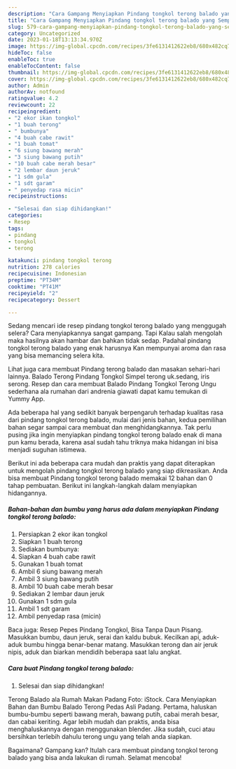 ```yaml
---
description: "Cara Gampang Menyiapkan Pindang tongkol terong balado yang Sempurna"
title: "Cara Gampang Menyiapkan Pindang tongkol terong balado yang Sempurna"
slug: 579-cara-gampang-menyiapkan-pindang-tongkol-terong-balado-yang-sempurna
category: Uncategorized
date: 2023-01-18T13:13:34.970Z
image: https://img-global.cpcdn.com/recipes/3fe6131412622eb8/680x482cq70/pindang-tongkol-terong-balado-foto-resep-utama.jpg
hideToc: false
enableToc: true
enableTocContent: false
thumbnail: https://img-global.cpcdn.com/recipes/3fe6131412622eb8/680x482cq70/pindang-tongkol-terong-balado-foto-resep-utama.jpg
cover: https://img-global.cpcdn.com/recipes/3fe6131412622eb8/680x482cq70/pindang-tongkol-terong-balado-foto-resep-utama.jpg
author: Admin
authorAv: notfound
ratingvalue: 4.2
reviewcount: 22
recipeingredient:
- "2 ekor ikan tongkol"
- "1 buah terong"
- " bumbunya"
- "4 buah cabe rawit"
- "1 buah tomat"
- "6 siung bawang merah"
- "3 siung bawang putih"
- "10 buah cabe merah besar"
- "2 lembar daun jeruk"
- "1 sdm gula"
- "1 sdt garam"
- " penyedap rasa micin"
recipeinstructions:

- "Selesai dan siap dihidangkan!"
categories:
- Resep
tags:
- pindang
- tongkol
- terong

katakunci: pindang tongkol terong 
nutrition: 278 calories
recipecuisine: Indonesian
preptime: "PT34M"
cooktime: "PT41M"
recipeyield: "2"
recipecategory: Dessert

---
```



Sedang mencari ide resep pindang tongkol terong balado yang menggugah selera? Cara menyiapkannya sangat gampang. Tapi Kalau salah mengolah maka hasilnya akan hambar dan bahkan tidak sedap. Padahal pindang tongkol terong balado yang enak harusnya Kan mempunyai aroma dan rasa yang bisa memancing selera kita.


Lihat juga cara membuat Pindang terong balado dan masakan sehari-hari lainnya. Balado Terong Pindang Tongkol Simpel terong uk.sedang, iris serong. Resep dan cara membuat Balado Pindang Tongkol Terong Ungu sederhana ala rumahan dari andrenia giawati dapat kamu temukan di Yummy App.

Ada beberapa hal yang sedikit banyak berpengaruh terhadap kualitas rasa dari pindang tongkol terong balado, mulai dari jenis bahan, kedua pemilihan bahan segar sampai cara membuat dan menghidangkannya. Tak perlu pusing jika ingin menyiapkan pindang tongkol terong balado enak di mana pun kamu berada, karena asal sudah tahu triknya maka hidangan ini bisa menjadi suguhan istimewa.


Berikut ini ada beberapa cara mudah dan praktis yang dapat diterapkan untuk mengolah pindang tongkol terong balado yang siap dikreasikan. Anda bisa membuat Pindang tongkol terong balado memakai 12 bahan dan 0 tahap pembuatan. Berikut ini langkah-langkah dalam menyiapkan hidangannya.

<!--inarticleads1-->

##### Bahan-bahan dan bumbu yang harus ada dalam menyiapkan Pindang tongkol terong balado:

1. Persiapkan 2 ekor ikan tongkol
1. Siapkan 1 buah terong
1. Sediakan  bumbunya:
1. Siapkan 4 buah cabe rawit
1. Gunakan 1 buah tomat
1. Ambil 6 siung bawang merah
1. Ambil 3 siung bawang putih
1. Ambil 10 buah cabe merah besar
1. Sediakan 2 lembar daun jeruk
1. Gunakan 1 sdm gula
1. Ambil 1 sdt garam
1. Ambil  penyedap rasa (micin)


Baca juga: Resep Pepes Pindang Tongkol, Bisa Tanpa Daun Pisang. Masukkan bumbu, daun jeruk, serai dan kaldu bubuk. Kecilkan api, aduk-aduk bumbu hingga benar-benar matang. Masukkan terong dan air jeruk nipis, aduk dan biarkan mendidih beberapa saat lalu angkat. 

<!--inarticleads2-->

##### Cara buat Pindang tongkol terong balado:


1. Selesai dan siap dihidangkan!

Terong Balado ala Rumah Makan Padang Foto: iStock. Cara Menyiapkan Bahan dan Bumbu Balado Terong Pedas Asli Padang. Pertama, haluskan bumbu-bumbu seperti bawang merah, bawang putih, cabai merah besar, dan cabai keriting. Agar lebih mudah dan praktis, anda bisa menghaluskannya dengan menggunakan blender. Jika sudah, cuci atau bersihkan terlebih dahulu terong ungu yang telah anda siapkan. 

Bagaimana? Gampang kan? Itulah cara membuat pindang tongkol terong balado yang bisa anda lakukan di rumah. Selamat mencoba!

